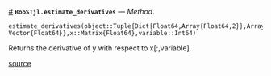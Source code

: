 <a id='BooSTjl.estimate_derivatives-Tuple{Tuple{Dict{Float64,Array{Float64,2}},Array{Float64,1},Array{Float64,1},Float64,Tuple{Float64,Float64,Int64,Array{Float64,1},Int64,Float64},Int64,Array{Float64,1}},Array{Float64,2},Int64}' href='#BooSTjl.estimate_derivatives-Tuple{Tuple{Dict{Float64,Array{Float64,2}},Array{Float64,1},Array{Float64,1},Float64,Tuple{Float64,Float64,Int64,Array{Float64,1},Int64,Float64},Int64,Array{Float64,1}},Array{Float64,2},Int64}'>#</a>
**`BooSTjl.estimate_derivatives`** &mdash; *Method*.



```
estimate_derivatives(object::Tuple{Dict{Float64,Array{Float64,2}},Array{Float64,1},Array{Float64,1},Float64,Tuple{Float64,Float64,Int64,Array{Float64,1},Int64,Float64},Int64, Vector{Float64}},x::Matrix{Float64},variable::Int64)
```

Returns the derivative of y with respect to x[:,variable].


<a target='_blank' href='https://github.com/gabrielrvsc/BooSTjl/blob/84e89353212571440c5168c7811e078a68da671f/src/export.jl#L3-L7' class='documenter-source'>source</a><br>

